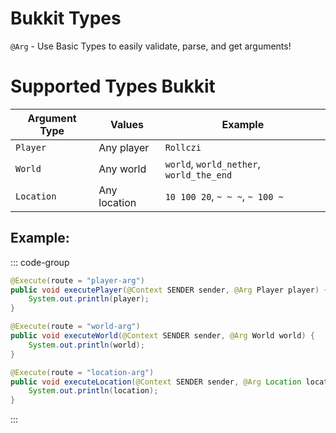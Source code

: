 # Bukkit Types

`@Arg` - Use Basic Types to easily validate, parse, and get arguments!

# Supported Types Bukkit

| Argument Type | Values       | Example                                  |
| ------------- | ------------ | ---------------------------------------- |
| `Player`      | Any player   | `Rollczi`                                |
| `World`       | Any world    | `world`, `world_nether`, `world_the_end` |
| `Location`    | Any location | `10 100 20`, `~ ~ ~`, `~ 100 ~`          |

## Example:

::: code-group

```java [Player Argument]
@Execute(route = "player-arg")
public void executePlayer(@Context SENDER sender, @Arg Player player) {
    System.out.println(player);
}
```

```java [World Argument]
@Execute(route = "world-arg")
public void executeWorld(@Context SENDER sender, @Arg World world) {
    System.out.println(world);
}
```

```java [Location Argument]
@Execute(route = "location-arg")
public void executeLocation(@Context SENDER sender, @Arg Location location) {
    System.out.println(location);
}
```

:::
